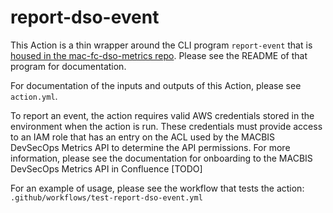 # report-dso-event

This Action is a thin wrapper around the CLI program `report-event` that is [housed in the mac-fc-dso-metrics repo](https://github.com/Enterprise-CMCS/mac-fc-dso-metrics/tree/main/cmd/report-event). Please see the README of that program for documentation.

For documentation of the inputs and outputs of this Action, please see `action.yml`.

To report an event, the action requires valid AWS credentials stored in the environment when the action is run. These credentials must provide access to an IAM role that has an entry on the ACL used by the MACBIS DevSecOps Metrics API to determine the API permissions. For more information, please see the documentation for onboarding to the MACBIS DevSecOps Metrics API in Confluence [TODO]

For an example of usage, please see the workflow that tests the action: `.github/workflows/test-report-dso-event.yml`

